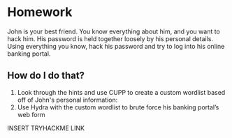 # Homework
John is your best friend. You know everything about him, and you want to hack him. His password is held together loosely by his personal details. Using everything you know, hack his password and try to log into his online banking portal.


## How do I do that?
1. Look through the hints and use CUPP to create a custom wordlist based off of John's personal information:
2. Use Hydra with the custom wordlist to brute force his banking portal’s web form

INSERT TRYHACKME LINK
